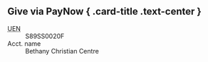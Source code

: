 ## Give via PayNow { .card-title .text-center }

<dl class="row mt-3">
  <dt class="col-4 card-text"><abbr title="Unique Entity Number">UEN</abbr></dt>
  <dd class="col-8 card-text">S89SS0020F</dd>
  
  <dt class="col-4 card-text">Acct. name</dt>
  <dd class="col-8 card-text">Bethany Christian Centre</dd>
</dl>
